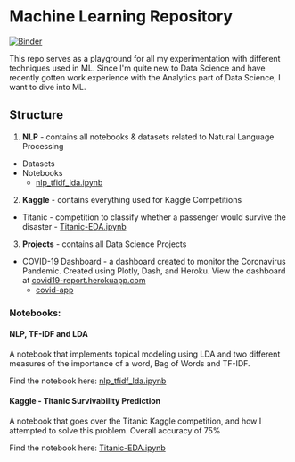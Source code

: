# Machine Learning Repository
[![Binder](https://mybinder.org/badge_logo.svg)](https://mybinder.org/v2/gh/CoderHahs/ml-training/master)

This repo serves as a playground for all my experimentation with different techniques used in ML. Since I'm quite new to Data Science and have recently gotten work experience with the Analytics part of Data Science, I want to dive into ML.

## Structure

1. **NLP** - contains all notebooks & datasets related to Natural Language Processing
  - Datasets
  - Notebooks
    - [nlp_tfidf_lda.ipynb](Knowledge/NLP/Notebooks/nlp_tfidf_lda.ipynb)
2.  **Kaggle** - contains everything used for Kaggle Competitions
  - Titanic - competition to classify whether a passenger would survive the disaster
        - [Titanic-EDA.ipynb](Kaggle/Titanic/Notebooks/Titanic-EDA.ipynb)
3. **Projects** - contains all Data Science Projects
  - COVID-19 Dashboard - a dashboard created to monitor the Coronavirus Pandemic. Created using Plotly, Dash, and Heroku. View the dashboard at [covid19-report.herokuapp.com](covid19-report.herokuapp.com)
    - [covid-app](Projects/covid-app)

### Notebooks:

#### NLP, TF-IDF and LDA

A notebook that implements topical modeling using LDA and two different measures of the importance of a word, Bag of Words and TF-IDF.

Find the notebook here: [nlp_tfidf_lda.ipynb](Knowledge/NLP/Notebooks/nlp_tfidf_lda.ipynb)

#### Kaggle - Titanic Survivability Prediction

A notebook that goes over the Titanic Kaggle competition, and how I attempted to solve this problem. Overall accuracy of 75%

Find the notebook here: [Titanic-EDA.ipynb](Kaggle/Titanic/Notebooks/Titanic-EDA.ipynb)
